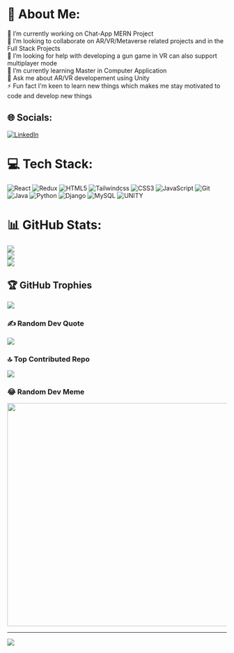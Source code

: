 # 💫 About Me:
🔭 I’m currently working on Chat-App MERN Project<br>👯 I’m looking to collaborate on AR/VR/Metaverse related projects and in the Full Stack Projects<br>🤝 I’m looking for help with developing a gun game in VR can also support multiplayer mode<br>🌱 I’m currently learning Master in Computer Application<br>💬 Ask me about AR/VR developement using Unity<br>⚡ Fun fact I'm keen to learn new things which makes me stay motivated to code and develop new things


## 🌐 Socials:
[![LinkedIn](https://img.shields.io/badge/LinkedIn-%230077B5.svg?logo=linkedin&logoColor=white)](https://linkedin.com/in/www.linkedin.com/in/rahul-r-devadiga) 

# 💻 Tech Stack:
![React](https://shields.io/badge/react-black?logo=react&style=for-the-badge) ![Redux](https://img.shields.io/badge/Redux-593D88?style=for-the-badge&logo=redux&logoColor=white) ![HTML5](https://img.shields.io/badge/HTML5-E34F26?style=for-the-badge&logo=html5&logoColor=white) ![Tailwindcss](https://img.shields.io/badge/Tailwind_CSS-grey?style=for-the-badge&logo=tailwind-css&logoColor=38B2AC) ![CSS3](https://img.shields.io/badge/CSS3-1572B6?style=for-the-badge&logo=css3&logoColor=white) ![JavaScript](https://img.shields.io/badge/JavaScript-323330?style=for-the-badge&logo=javascript&logoColor=F7DF1E) ![Git](https://img.shields.io/badge/GIT-E44C30?style=for-the-badge&logo=git&logoColor=white) ![Java](https://img.shields.io/badge/java-%23ED8B00.svg?style=for-the-badge&logo=java&logoColor=white) ![Python](https://img.shields.io/badge/python-3670A0?style=for-the-badge&logo=python&logoColor=ffdd54) ![Django](https://img.shields.io/badge/django-%23092E20.svg?style=for-the-badge&logo=django&logoColor=white) ![MySQL](https://img.shields.io/badge/mysql-%2300f.svg?style=for-the-badge&logo=mysql&logoColor=white) ![UNITY](https://img.shields.io/badge/Unity-%2320232a.svg?style=for-the-badge&logo=unity&logoColor=white)
# 📊 GitHub Stats:
![](https://github-readme-stats.vercel.app/api?username=Rahul-R-Devadiga&theme=radical&hide_border=true&include_all_commits=true&count_private=true)<br/>
![](https://github-readme-streak-stats.herokuapp.com/?user=Rahul-R-Devadiga&theme=radical&hide_border=true)<br/>
![](https://github-readme-stats.vercel.app/api/top-langs/?username=Rahul-R-Devadiga&theme=radical&hide_border=true&include_all_commits=true&count_private=true&layout=compact)

## 🏆 GitHub Trophies
![](https://github-profile-trophy.vercel.app/?username=Rahul-R-Devadiga&theme=radical&no-frame=true&no-bg=false&margin-w=4)

### ✍️ Random Dev Quote
![](https://quotes-github-readme.vercel.app/api?type=horizontal&theme=radical)

### 🔝 Top Contributed Repo
![](https://github-contributor-stats.vercel.app/api?username=Rahul-R-Devadiga&limit=5&theme=dark&combine_all_yearly_contributions=true)

### 😂 Random Dev Meme
<img src="https://rm.up.railway.app/" width="512px"/>

---
[![](https://visitcount.itsvg.in/api?id=Rahul-R-Devadiga&icon=0&color=0)](https://visitcount.itsvg.in)

<!-- Proudly created with GPRM ( https://gprm.itsvg.in ) -->
